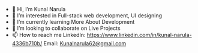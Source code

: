 - 👋 Hi, I’m Kunal Narula
- 👀 I’m interested in Full-stack web development, UI designing
- 🌱 I’m currently learning More About Development
- 💞️ I’m looking to collaborate on Live Projects
- 📫 How to reach me LinkedIn: https://www.linkedin.com/in/kunal-narula-4336b710b/
                     Email: Kunalnarula62@gmail.com 

<!---
kunalnarula-github/kunalnarula-github is a ✨ special ✨ repository because its `README.md` (this file) appears on your GitHub profile.
You can click the Preview link to take a look at your changes.
--->
